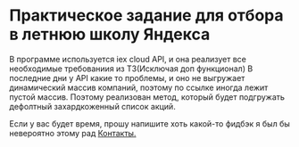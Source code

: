 # Практическое задание для отбора в летнюю школу Яндекса
В программе используется iex cloud API, и она реализует все необходимые требованиия из ТЗ(Исключая доп функционал)
В последние дни у API какие то проблемы, и оно не выгружает динамический массив компаний, поэтому по ссылке иногда лежит пустой массив.
Поэтому реализован метод, который будет подгружать дефолтный захардкоженный список акций.

Если у вас будет время, прошу напишите хоть какой-то фидбэк я был бы невероятно этому рад
[Контакты.](t.me/tramsray)

